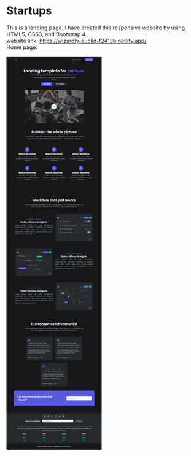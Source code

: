 # Startups
This is a landing page. I have created this responsive website by using HTML5, CSS3, and Bootstrap 4.
<br>
website link: https://wizardly-euclid-f2413b.netlify.app/
<br>
Home page:
<br>
<br>
<img src="https://github.com/ShawonBarman/Startups/blob/main/project-demo.png">
